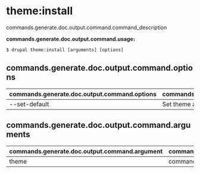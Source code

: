 # theme:install
commands.generate.doc.output.command.command_description

**commands.generate.doc.output.command.usage:**
```
$ drupal theme:install [arguments] [options] 
```

## commands.generate.doc.output.command.options
commands.generate.doc.output.command.options | commands.generate.doc.output.command.details
-------|-------------
--set-default | Set theme as default theme

## commands.generate.doc.output.command.arguments
commands.generate.doc.output.command.argument | commands.generate.doc.output.command.details
---------|-------------
theme | commands.theme.install.options.module
